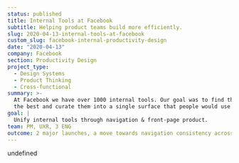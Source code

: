 ```yaml
---
status: published
title: Internal Tools at Facebook
subtitle: Helping product teams build more efficiently.
slug: 2020-04-13-internal-tools-at-facebook
custom_slug: facebook-internal-productivity-design
date: "2020-04-13"
company: Facebook
section: Productivity Design
project_type:
  - Design Systems
  - Product Thinking
  - Cross-functional
summary: >-
  At Facebook we have over 1000 internal tools. Our goal was to find the best of
  the best and curate them into a single surface that people would use daily.
goal: |
  Unify internal tools through navigation & front-page product.
team: PM, UXR, 3 ENG
outcome: 2 major launches, a move towards navigation consistency across all tools.
---
```


undefined
